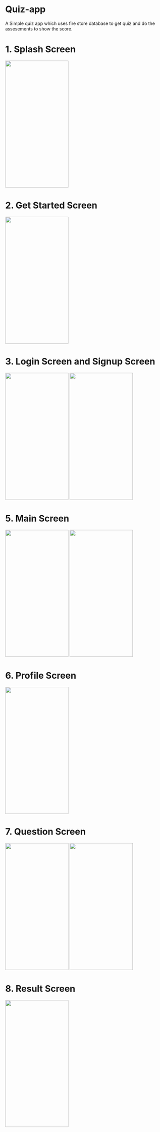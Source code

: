 # Quiz-app
A Simple quiz app which uses fire store database to get quiz and do the assesements to show the score.

# 1. Splash Screen

<img src ="https://user-images.githubusercontent.com/68765059/116390698-f6146280-a83b-11eb-9c49-b6cc38d6bdf5.gif" width= "200" height ="400">

# 2. Get Started Screen  

<img src ="https://user-images.githubusercontent.com/68765059/116393478-4e009880-a83f-11eb-8180-d4bda9a2fbe8.jpeg" width= "200" height ="400">

# 3. Login Screen and Signup Screen 

<img src ="https://user-images.githubusercontent.com/68765059/116393573-7092b180-a83f-11eb-8db4-060b00a429ae.jpeg" width= "200" height ="400">        <img src ="https://user-images.githubusercontent.com/68765059/116393627-856f4500-a83f-11eb-930c-136ecfb2b2d0.jpeg" width= "200" height ="400">

# 5. Main Screen

<img src ="https://user-images.githubusercontent.com/68765059/116393785-b0f22f80-a83f-11eb-92ad-de6b4df8bdf5.jpeg" width= "200" height ="400">        <img src ="https://user-images.githubusercontent.com/68765059/116393851-c8311d00-a83f-11eb-8f9b-04ae6efda13d.jpeg" width= "200" height ="400">

# 6. Profile Screen

<img src ="https://user-images.githubusercontent.com/68765059/116393921-e008a100-a83f-11eb-933f-decdd8f0bd71.jpeg" width= "200" height ="400">

# 7. Question Screen

<img src ="https://user-images.githubusercontent.com/68765059/116394002-f7e02500-a83f-11eb-8ac4-e5109a35e340.jpeg" width= "200" height ="400"> <img src ="https://user-images.githubusercontent.com/68765059/116394163-2f4ed180-a840-11eb-8bdf-7977a38e7cca.jpeg" width = "200" height= "400">

# 8. Result Screen

<img src ="https://user-images.githubusercontent.com/68765059/116394268-53aaae00-a840-11eb-9361-97c8b3b47992.jpeg" width= "200" height ="400">
